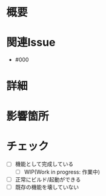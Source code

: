 # 概要
<!-- PRの概要 -->

# 関連Issue
- #000 <!-- 関連するIssueを指定(なければ省略可) -->

# 詳細
<!-- 詳細 -->

# 影響箇所
<!-- 予想される影響箇所 -->

# チェック
<!-- 参考用, 全てにチェックがついている必要があるわけではありません -->
- [ ] 機能として完成している
  - [ ] WIP(Work in progress: 作業中)
- [ ] 正常にビルド/起動ができる
- [ ] 既存の機能を壊していない
